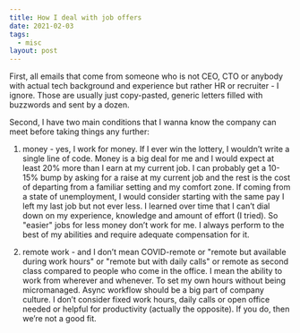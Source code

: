 ```yaml
---
title: How I deal with job offers
date: 2021-02-03
tags:
  - misc
layout: post
---
```


First, all emails that come from someone who is not CEO, CTO or anybody with actual tech background and experience but rather HR or recruiter - I ignore. Those are usually just copy-pasted, generic letters filled with buzzwords and sent by a dozen.

Second, I have two main conditions that I wanna know the company can meet before taking things any further:

1. money - yes, I work for money. If I ever win the lottery, I wouldn’t write a single line of code. Money is a big deal for me and I would expect at least 20% more than I earn at my current job. I can probably get a 10-15% bump by asking for a raise at my current job and the rest is the cost of departing from a familiar setting and my comfort zone. If coming from a state of unemployment, I would consider starting with the same pay I left my last job but not ever less. I learned over time that I can’t dial down on my experience, knowledge and amount of effort (I tried). So "easier" jobs for less money don’t work for me. I always perform to the best of my abilities and require adequate compensation for it.

2. remote work - and I don’t mean COVID-remote or "remote but available during work hours" or "remote but with daily calls" or remote as second class compared to people who come in the office. I mean the ability to work from wherever and whenever. To set my own hours without being micromanaged. Async workflow should be a big part of company culture. I don’t consider fixed work hours, daily calls or open office needed or helpful for productivity (actually the opposite). If you do, then we’re not a good fit.
